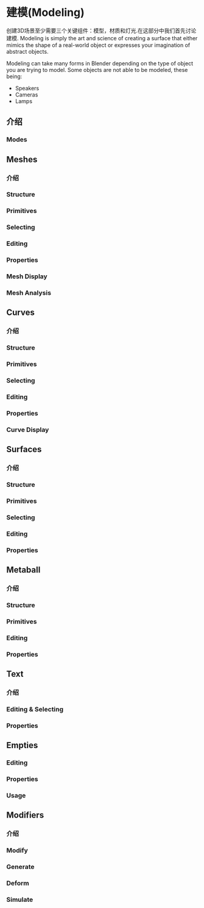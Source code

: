 
# 建模(Modeling)

创建3D场景至少需要三个关键组件：模型，材质和灯光.在这部分中我们首先讨论建模.
Modeling is simply the art and science of creating a surface that either mimics the shape of a real-world object or expresses your imagination of abstract objects.

Modeling can take many forms in Blender depending on the type of object you are trying to model. Some objects are not able to be modeled, these being:

* Speakers
* Cameras
* Lamps



## 介绍
### Modes

## Meshes
### 介绍
### Structure
### Primitives
### Selecting
### Editing
### Properties
### Mesh Display
### Mesh Analysis

## Curves
### 介绍
### Structure
### Primitives
### Selecting
### Editing
### Properties
### Curve Display

## Surfaces
### 介绍
### Structure
### Primitives
### Selecting
### Editing
### Properties

## Metaball
### 介绍
### Structure
### Primitives
### Editing
### Properties

## Text
### 介绍
### Editing & Selecting
### Properties

## Empties
### Editing
### Properties
### Usage

## Modifiers
### 介绍
### Modify
### Generate
### Deform
### Simulate
